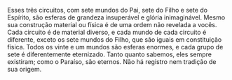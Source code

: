 ﻿Esses três circuitos, com sete mundos do Pai, sete do Filho e sete do Espírito, são esferas de grandeza insuperável e glória inimaginável. Mesmo sua construção material ou física é de uma ordem não revelada a vocês. Cada circuito é de material diverso, e cada mundo de cada circuito é diferente, exceto os sete mundos do Filho, que são iguais em constituição física. Todos os vinte e um mundos são esferas enormes, e cada grupo de sete é diferentemente eternizado. Tanto quanto sabemos, eles sempre existiram; como o Paraíso, são eternos. Não há registro nem tradição de sua origem.